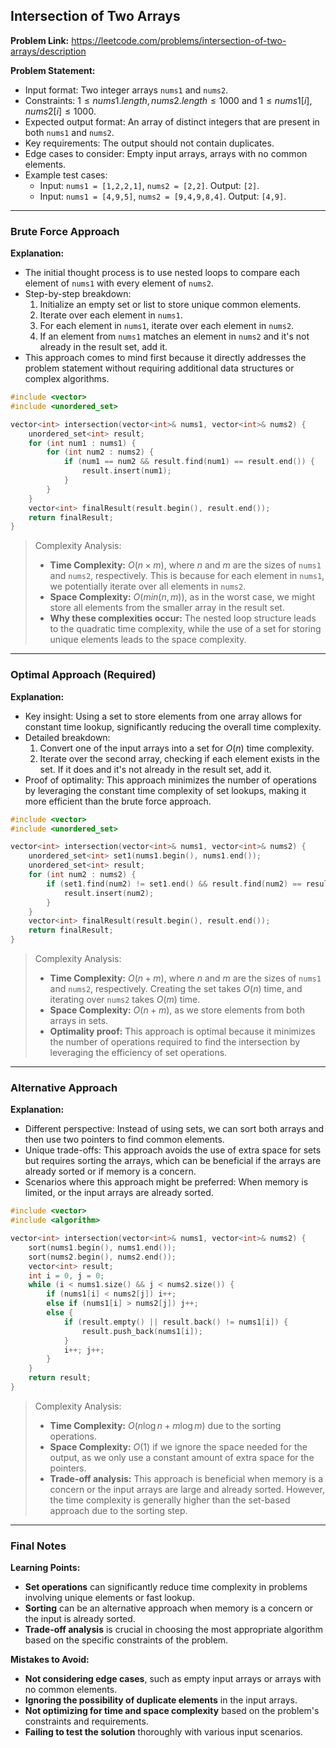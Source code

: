 ## Intersection of Two Arrays
**Problem Link:** https://leetcode.com/problems/intersection-of-two-arrays/description

**Problem Statement:**
- Input format: Two integer arrays `nums1` and `nums2`.
- Constraints: $1 \leq nums1.length, nums2.length \leq 1000$ and $1 \leq nums1[i], nums2[i] \leq 1000$.
- Expected output format: An array of distinct integers that are present in both `nums1` and `nums2`.
- Key requirements: The output should not contain duplicates.
- Edge cases to consider: Empty input arrays, arrays with no common elements.
- Example test cases:
  - Input: `nums1 = [1,2,2,1]`, `nums2 = [2,2]`. Output: `[2]`.
  - Input: `nums1 = [4,9,5]`, `nums2 = [9,4,9,8,4]`. Output: `[4,9]`.

---

### Brute Force Approach
**Explanation:**
- The initial thought process is to use nested loops to compare each element of `nums1` with every element of `nums2`.
- Step-by-step breakdown:
  1. Initialize an empty set or list to store unique common elements.
  2. Iterate over each element in `nums1`.
  3. For each element in `nums1`, iterate over each element in `nums2`.
  4. If an element from `nums1` matches an element in `nums2` and it's not already in the result set, add it.
- This approach comes to mind first because it directly addresses the problem statement without requiring additional data structures or complex algorithms.

```cpp
#include <vector>
#include <unordered_set>

vector<int> intersection(vector<int>& nums1, vector<int>& nums2) {
    unordered_set<int> result;
    for (int num1 : nums1) {
        for (int num2 : nums2) {
            if (num1 == num2 && result.find(num1) == result.end()) {
                result.insert(num1);
            }
        }
    }
    vector<int> finalResult(result.begin(), result.end());
    return finalResult;
}
```

> Complexity Analysis:
> - **Time Complexity:** $O(n \times m)$, where $n$ and $m$ are the sizes of `nums1` and `nums2`, respectively. This is because for each element in `nums1`, we potentially iterate over all elements in `nums2`.
> - **Space Complexity:** $O(min(n, m))$, as in the worst case, we might store all elements from the smaller array in the result set.
> - **Why these complexities occur:** The nested loop structure leads to the quadratic time complexity, while the use of a set for storing unique elements leads to the space complexity.

---

### Optimal Approach (Required)
**Explanation:**
- Key insight: Using a set to store elements from one array allows for constant time lookup, significantly reducing the overall time complexity.
- Detailed breakdown:
  1. Convert one of the input arrays into a set for $O(n)$ time complexity.
  2. Iterate over the second array, checking if each element exists in the set. If it does and it's not already in the result set, add it.
- Proof of optimality: This approach minimizes the number of operations by leveraging the constant time complexity of set lookups, making it more efficient than the brute force approach.

```cpp
#include <vector>
#include <unordered_set>

vector<int> intersection(vector<int>& nums1, vector<int>& nums2) {
    unordered_set<int> set1(nums1.begin(), nums1.end());
    unordered_set<int> result;
    for (int num2 : nums2) {
        if (set1.find(num2) != set1.end() && result.find(num2) == result.end()) {
            result.insert(num2);
        }
    }
    vector<int> finalResult(result.begin(), result.end());
    return finalResult;
}
```

> Complexity Analysis:
> - **Time Complexity:** $O(n + m)$, where $n$ and $m$ are the sizes of `nums1` and `nums2`, respectively. Creating the set takes $O(n)$ time, and iterating over `nums2` takes $O(m)$ time.
> - **Space Complexity:** $O(n + m)$, as we store elements from both arrays in sets.
> - **Optimality proof:** This approach is optimal because it minimizes the number of operations required to find the intersection by leveraging the efficiency of set operations.

---

### Alternative Approach
**Explanation:**
- Different perspective: Instead of using sets, we can sort both arrays and then use two pointers to find common elements.
- Unique trade-offs: This approach avoids the use of extra space for sets but requires sorting the arrays, which can be beneficial if the arrays are already sorted or if memory is a concern.
- Scenarios where this approach might be preferred: When memory is limited, or the input arrays are already sorted.

```cpp
#include <vector>
#include <algorithm>

vector<int> intersection(vector<int>& nums1, vector<int>& nums2) {
    sort(nums1.begin(), nums1.end());
    sort(nums2.begin(), nums2.end());
    vector<int> result;
    int i = 0, j = 0;
    while (i < nums1.size() && j < nums2.size()) {
        if (nums1[i] < nums2[j]) i++;
        else if (nums1[i] > nums2[j]) j++;
        else {
            if (result.empty() || result.back() != nums1[i]) {
                result.push_back(nums1[i]);
            }
            i++; j++;
        }
    }
    return result;
}
```

> Complexity Analysis:
> - **Time Complexity:** $O(n \log n + m \log m)$ due to the sorting operations.
> - **Space Complexity:** $O(1)$ if we ignore the space needed for the output, as we only use a constant amount of extra space for the pointers.
> - **Trade-off analysis:** This approach is beneficial when memory is a concern or the input arrays are large and already sorted. However, the time complexity is generally higher than the set-based approach due to the sorting step.

---

### Final Notes

**Learning Points:**
- **Set operations** can significantly reduce time complexity in problems involving unique elements or fast lookup.
- **Sorting** can be an alternative approach when memory is a concern or the input is already sorted.
- **Trade-off analysis** is crucial in choosing the most appropriate algorithm based on the specific constraints of the problem.

**Mistakes to Avoid:**
- **Not considering edge cases**, such as empty input arrays or arrays with no common elements.
- **Ignoring the possibility of duplicate elements** in the input arrays.
- **Not optimizing for time and space complexity** based on the problem's constraints and requirements.
- **Failing to test the solution** thoroughly with various input scenarios.